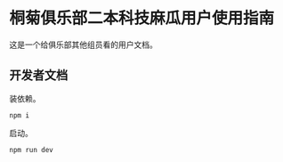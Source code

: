 # 桐菊俱乐部二本科技麻瓜用户使用指南

这是一个给俱乐部其他组员看的用户文档。

## 开发者文档

装依赖。

```shell
npm i
```

启动。

```shell
npm run dev
```
